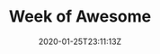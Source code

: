 ---
title: "Week of Awesome"
date: 2020-01-25T23:11:13Z
draft: false
url: "/events/weekofawesome"
layout: woa
---